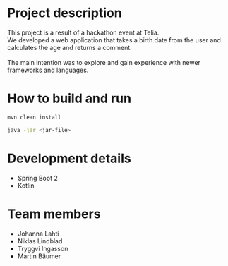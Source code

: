 # Project description
This project is a result of a hackathon event at Telia.<br/>
We developed a web application that takes a birth date from the user and calculates the age and returns a comment.<br/>
<br/>
The main intention was to explore and gain experience with newer frameworks and languages.

# How to build and run
```bash 
mvn clean install
```

```bash 
java -jar <jar-file>
```

# Development details

* Spring Boot 2
* Kotlin

# Team members

* Johanna Lahti
* Niklas Lindblad
* Tryggvi Ingasson
* Martin Bäumer
